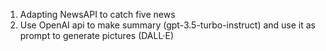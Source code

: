1. Adapting NewsAPI to catch five news
2. Use OpenAI api to make summary (gpt-3.5-turbo-instruct)
   and use it as prompt to generate pictures (DALL·E)

